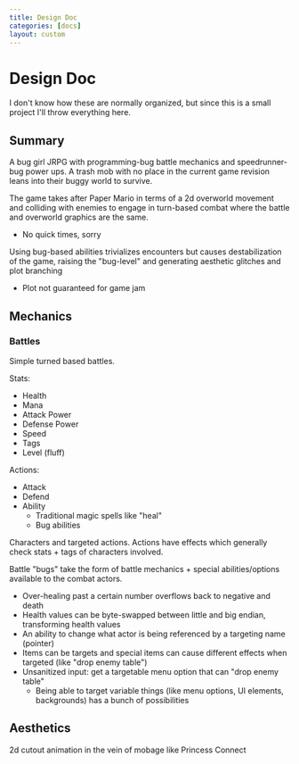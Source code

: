 ```yaml
---
title: Design Doc
categories: [docs]
layout: custom
---
```

# Design Doc

I don't know how these are normally organized, but since this is a small project I'll throw everything here.

## Summary

A bug girl JRPG with programming-bug battle mechanics and speedrunner-bug power ups. 
A trash mob with no place in the current game revision leans into their buggy world to survive.

The game takes after Paper Mario in terms of a 2d overworld movement and colliding with enemies to engage in turn-based combat where the battle and overworld graphics are the same.
- No quick times, sorry

Using bug-based abilities trivializes encounters but causes destabilization of the game, raising the "bug-level" and generating aesthetic glitches and plot branching
- Plot not guaranteed for game jam

## Mechanics

### Battles

Simple turned based battles.

Stats:
- Health
- Mana
- Attack Power
- Defense Power
- Speed
- Tags
- Level (fluff)

Actions:
- Attack
- Defend
- Ability
  - Traditional magic spells like "heal"
  - Bug abilities

Characters and targeted actions. Actions have effects which generally check stats + tags of characters involved.

Battle "bugs" take the form of battle mechanics + special abilities/options available to the combat actors.
- Over-healing past a certain number overflows back to negative and death
- Health values can be byte-swapped between little and big endian, transforming health values
- An ability to change what actor is being referenced by a targeting name (pointer)
- Items can be targets and special items can cause different effects when targeted (like "drop enemy table")
- Unsanitized input: get a targetable menu option that can "drop enemy table"
  - Being able to target variable things (like menu options, UI elements, backgrounds) has a bunch of possibilities


## Aesthetics

2d cutout animation in the vein of mobage like Princess Connect